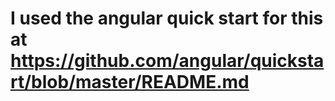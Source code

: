 # I used the angular quick start for this at https://github.com/angular/quickstart/blob/master/README.md